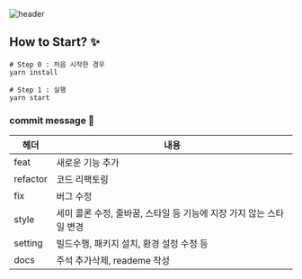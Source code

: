 ![header](https://capsule-render.vercel.app/api?type=waving&color=0:feffb5,130:5ad17a&=auto&height=400&section=header&text=GreenLight&fontSize=70&animation=scaleIn&fontColor=ffffff)

## How to Start? ✨

```
# Step 0 : 처음 시작한 경우
yarn install

# Step 1 : 실행
yarn start
```

### commit message 🍡

| 헤더     | 내용                                                                |
| -------- | ------------------------------------------------------------------- |
| feat     | 새로운 기능 추가                                                    |
| refactor | 코드 리팩토링                                                       |
| fix      | 버그 수정                                                           |
| style    | 세미 콜론 수정, 줄바꿈, 스타일 등 기능에 지장 가지 않는 스타일 변경 |
| setting  | 빌드수행, 패키지 설치, 환경 설정 수정 등                            |
| docs     | 주석 추가삭제, reademe 작성                                         |

